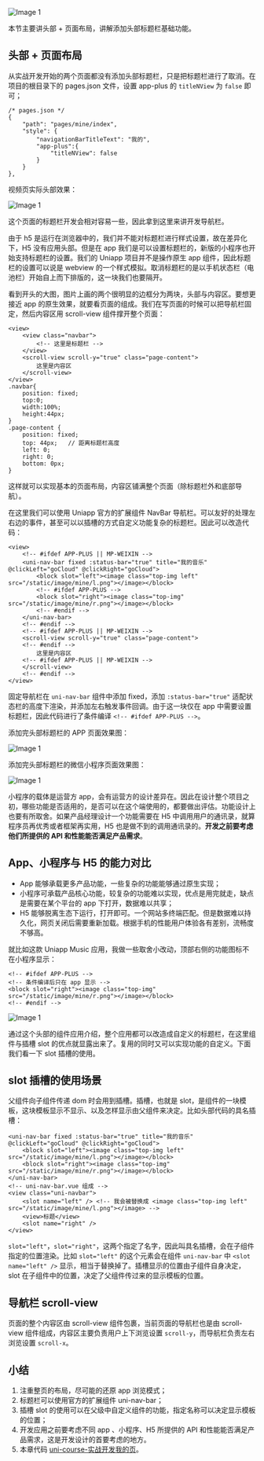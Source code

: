 ![Image 1](_media/cfb09b2b879c41d2a9ca9a83cfb9df9f.png)

本节主要讲头部 + 页面布局，讲解添加头部标题栏基础功能。

## 头部 + 页面布局

从实战开发开始的两个页面都没有添加头部标题栏，只是把标题栏进行了取消。在项目的根目录下的 pages.json 文件，设置 app-plus 的 `titleNView` 为 `false` 即可；

    /* pages.json */
    {
    	"path": "pages/mine/index",
    	"style": {
    		"navigationBarTitleText": "我的",
    		"app-plus":{
    			"titleNView": false
    		}
    	}
    },

视频页实际头部效果：

![Image 1](_media/8796eeb743704636b86783f53c463c80.png)

这个页面的标题栏开发会相对容易一些，因此拿到这里来讲开发导航栏。

由于 h5 是运行在浏览器中的，我们并不能对标题栏进行样式设置，故在差异化下，H5 没有应用头部。但是在 app 我们是可以设置标题栏的，新版的小程序也开始支持标题栏的设置。我们的 Uniapp 项目并不是操作原生 app 组件，因此标题栏的设置可以说是 webview 的一个样式模拟。取消标题栏的是以手机状态栏（电池栏）开始自上而下排版的，这一块我们也要隔开。

看到开头的大图，图片上画的两个很明显的边框分为两块，头部与内容区。要想更接近 app 的原生效果，就要看页面的组成。我们在写页面的时候可以把导航栏固定，然后内容区用 scroll-view 组件撑开整个页面：

    <view>
    	<view class="navbar">
    		<!-- 这里是标题栏 -->
    	</view>
    	<scroll-view scroll-y="true" class="page-content">
    		这里是内容区
    	</scroll-view>
    </view>
    .navbar{
    	position: fixed;
    	top:0;
    	width:100%;
    	height:44px;
    }
    .page-content {
    	position: fixed;
    	top: 44px;   // 距离标题栏高度
    	left: 0;
    	right: 0;
    	bottom: 0px;
    }

这样就可以实现基本的页面布局，内容区铺满整个页面（除标题栏外和底部导航）。

在这里我们可以使用 Uniapp 官方的扩展组件 NavBar 导航栏。可以友好的处理左右边的事件，甚至可以以插槽的方式自定义功能复杂的标题栏。因此可以改造代码：

    <view>
    	<!-- #ifdef APP-PLUS || MP-WEIXIN -->
    	<uni-nav-bar fixed :status-bar="true" title="我的音乐" @clickLeft="goCloud" @clickRight="goCloud">
    		<block slot="left"><image class="top-img left" src="/static/image/mine/l.png"></image></block>
    		<!-- #ifdef APP-PLUS -->
    		<block slot="right"><image class="top-img" src="/static/image/mine/r.png"></image></block>
    		<!-- #endif -->
    	</uni-nav-bar>
    	<!-- #endif -->
    	<!-- #ifdef APP-PLUS || MP-WEIXIN -->
    	<scroll-view scroll-y="true" class="page-content">
    	<!-- #endif -->
    		这里是内容区
    	<!-- #ifdef APP-PLUS || MP-WEIXIN -->
    	</scroll-view>
    	<!-- #endif -->
    </view>

固定导航栏在 `uni-nav-bar` 组件中添加 fixed，添加 `:status-bar="true"` 适配状态栏的高度下渲染，并添加左右触发事件回调。由于这一块仅在 app 中需要设置标题栏，因此代码进行了条件编译 `<!-- #ifdef APP-PLUS -->`。

添加完头部标题栏的 APP 页面效果图：

![Image 1](_media/758e4bb7127c40ff95d8ba372d3462fc.png)

添加完头部标题栏的微信小程序页面效果图：

![Image 1](_media/2e16fb903f824b83a6215047568cf3fc.png)

小程序的载体是运营方 app，会有运营方的设计差异在。因此在设计整个项目之初，哪些功能是否适用的，是否可以在这个端使用的，都要做出评估。功能设计上也要有所取舍。如果产品经理设计一个功能需要在 H5 中调用用户的通讯录，就算程序员再优秀或者框架再实用，H5 也是做不到的调用通讯录的。**开发之前要考虑他们所提供的 API 和性能能否满足产品需求**。

## App、小程序与 H5 的能力对比

- App 能够承载更多产品功能，一些复杂的功能能够通过原生实现；
- 小程序可承载产品核心功能，较复杂的功能难以实现，优点是用完就走，缺点是需要在某个平台的 app 下打开，数据难以共享；
- H5 能够脱离生态下运行，打开即可。一个网站多终端匹配。但是数据难以持久化，网页关闭后需要重新加载。根据手机的性能用户体验各有差别，流畅度不够高。

就比如这款 Uniapp Music 应用，我做一些取舍小改动，顶部右侧的功能图标不在小程序显示：

    <!-- #ifdef APP-PLUS -->
    <!-- 条件编译后只在 app 显示 -->
    <block slot="right"><image class="top-img" src="/static/image/mine/r.png"></image></block>
    <!-- #endif -->

![Image 1](_media/ffc66c6b3d1440b6bc90ad40926d40f4.png)

通过这个头部的组件应用介绍，整个应用都可以改造成自定义的标题栏，在这里组件与插槽 slot 的优点就显露出来了。复用的同时又可以实现功能的自定义。下面我们看一下 slot 插槽的使用。

## slot 插槽的使用场景

父组件向子组件传递 dom 时会用到插槽。插槽，也就是 slot，是组件的一块模板，这块模板显示不显示、以及怎样显示由父组件来决定。比如头部代码的具名插槽：

    <uni-nav-bar fixed :status-bar="true" title="我的音乐" @clickLeft="goCloud" @clickRight="goCloud">
    	<block slot="left"><image class="top-img left" src="/static/image/mine/l.png"></image></block>
    	<block slot="right"><image class="top-img" src="/static/image/mine/r.png"></image></block>
    </uni-nav-bar>
    <!-- uni-nav-bar.vue 组成 -->
    <view class="uni-navbar">
    	<slot name="left" /> <!-- 我会被替换成 <image class="top-img left" src="/static/image/mine/l.png"></image> -->
    	<view>标题</view>
    	<slot name="right" />
    </view>

`slot="left"`，`slot="right"`，这两个指定了名字，因此叫具名插槽，会在子组件指定的位置渲染。比如 `slot="left"` 的这个元素会在组件 `uni-nav-bar` 中 `<slot name="left" />` 显示，相当于替换掉了。插槽显示的位置由子组件自身决定，slot 在子组件中的位置，决定了父组件传过来的显示模板的位置。

## 导航栏 scroll-view

页面的整个内容区由 scroll-view 组件包裹，当前页面的导航栏也是由 scroll-view 组件组成，内容区主要负责用户上下浏览设置 `scroll-y`，而导航栏负责左右浏览设置 `scroll-x`。

## 小结

1.  注重整页的布局，尽可能的还原 app 浏览模式；
2.  标题栏可以使用官方的扩展组件 uni-nav-bar；
3.  插槽 slot 的使用可以在父级中自定义组件的功能，指定名称可以决定显示模板的位置；
4.  开发应用之前要考虑不同 app 、小程序、H5 所提供的 API 和性能能否满足产品需求，这是开发设计的首要考虑的地方。
5.  本章代码 [uni-course-实战开发我的页][uni-course-]。

[img]: https://s.poetries.work/images/16f3745c169f542a.png
[image-20210215154648264]: https://s.poetries.work/images/image-20210215154648264.png
[image-20210215154702414]: https://s.poetries.work/images/image-20210215154702414.png
[image-20210215154712259]: https://s.poetries.work/images/image-20210215154712259.png
[image-20210215154743672]: https://s.poetries.work/images/image-20210215154743672.png
[uni-course-]: https://github.com/front-end-class/uniapp-music-code/blob/master/uni-course-%E5%AE%9E%E6%88%98%E5%BC%80%E5%8F%91%E6%88%91%E7%9A%84%E9%A1%B5.zip
